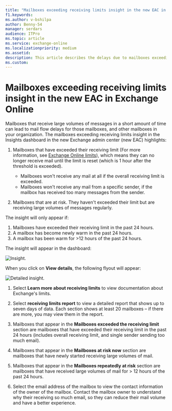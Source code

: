 ```yaml
---
title: "Mailboxes exceeding receiving limits insight in the new EAC in Exchange Online"
f1.keywords:
ms.author: v-bshilpa
author: Benny-54
manager: serdars
audience: ITPro
ms.topic: article
ms.service: exchange-online
ms.localizationpriority: medium
ms.assetid:
description: This article describes the delays due to mailboxes exceeding their limits.
ms.custom:
---
```


# Mailboxes exceeding receiving limits insight in the new EAC in Exchange Online

Mailboxes that receive large volumes of messages in a short amount of time can lead to mail flow delays for those mailboxes, and other mailboxes in your organization.
The mailboxes exceeding receiving limits insight in the Insights dashboard in the new Exchange admin center (new EAC) highlights:

1. Mailboxes that have exceeded their receiving limit (For more information, see [Exchange Online limits](/office365/servicedescriptions/exchange-online-service-description/exchange-online-limits#receiving-and-sending-limits)), which means they can no longer receive mail until the limit is reset (which is 1 hour after the threshold is exceeded).

   - Mailboxes won't receive any mail at all if the overall receiving limit is exceeded.
   - Mailboxes won't receive any mail from a specific sender, if the mailbox has received too many messages from the sender.

2. Mailboxes that are at risk. They haven't exceeded their limit but are receiving large volumes of messages regularly.

The insight will only appear if:

1. Mailboxes have exceeded their receiving limit in the past 24 hours.
2. A mailbox has become newly warm in the past 24 hours.
3. A mailbox has been warm for >12 hours of the past 24 hours.

The insight will appear in the dashboard:

![Insight.](../../media/mailbox-exceeding-insight.png)

When you click on **View details**, the following flyout will appear:

![Detailed insight.](../../media/mailboxes-exceeding-limit-insight.png)

1. Select **Learn more about receiving limits** to view documentation about Exchange's limits.

2. Select **receiving limits report** to view a detailed report that shows up to seven days of data. Each section shows at least 20 mailboxes – if there are more, you may view them in the report.

3. Mailboxes that appear in the **Mailboxes exceeded the receiving limit** section are mailboxes that have exceeded their receiving limit in the past 24 hours (includes overall receiving limit, and single sender sending too much email).

4. Mailboxes that appear in the **Mailboxes at risk now** section are mailboxes that have newly started receiving large volumes of mail.

5. Mailboxes that appear in the **Mailboxes repeatedly at risk** section are mailboxes that have received large volumes of mail for > 12 hours of the past 24 hours.

6. Select the email address of the mailbox to view the contact information of the owner of the mailbox. Contact the mailbox owner to understand why their receiving so much email, so they can reduce their mail volume and have a better experience.
